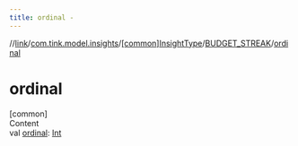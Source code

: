```yaml
---
title: ordinal -
---
```

//[link](../../../index.md)/[com.tink.model.insights](../../index.md)/[[common]InsightType](../index.md)/[BUDGET_STREAK](index.md)/[ordinal](ordinal.md)



# ordinal  
[common]  
Content  
val [ordinal](ordinal.md): [Int](https://kotlinlang.org/api/latest/jvm/stdlib/kotlin/-int/index.html)  




